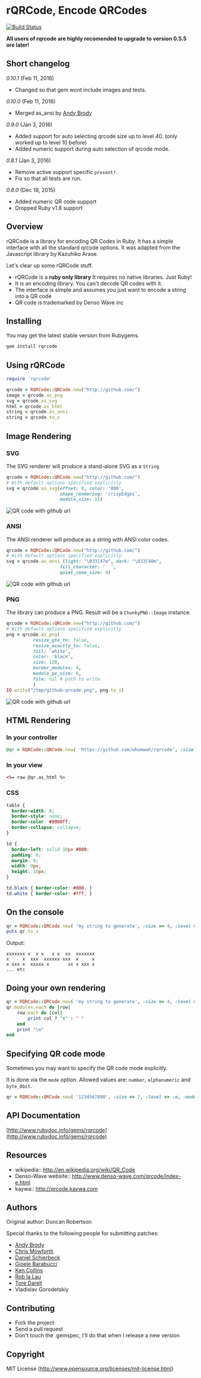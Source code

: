 # rQRCode, Encode QRCodes 

[![Build Status](https://travis-ci.org/whomwah/rqrcode.svg?branch=master)](https://travis-ci.org/whomwah/rqrcode)

**All users of rqrcode are highly recomended to upgrade to version 0.5.5 ore later!**

## Short changelog

*0.10.1* (Feb 11, 2016)

- Changed so that gem wont include images and tests.

*0.10.0* (Feb 11, 2016)

- Merged as_ansi by [Andy Brody](https://github.com/ab)

*0.9.0* (Jan 3, 2016)

- Added support for auto selecting qrcode size up to level 40. (only worked up to level 10 before)
- Added numeric support during auto selection of qrcode mode.

*0.8.1* (Jan 3, 2016)

- Remove active support specific `present?`.
- Fix so that all tests are run.

*0.8.0* (Dec 18, 2015)

- Added numeric QR code support
- Dropped Ruby v1.8 support

## Overview

rQRCode is a library for encoding QR Codes in Ruby. It has a simple interface with all the standard qrcode options. It was adapted from the Javascript library by Kazuhiko Arase.

Let's clear up some rQRCode stuff.

* rQRCode is a __ruby only library__ It requires no native libraries. Just Ruby!
* It is an encoding library. You can't decode QR codes with it.
* The interface is simple and assumes you just want to encode a string into a QR code
* QR code is trademarked by Denso Wave inc

## Installing

You may get the latest stable version from Rubygems.

```ruby
gem install rqrcode
```

## Using rQRCode

```ruby
require 'rqrcode'

qrcode = RQRCode::QRCode.new("http://github.com/")
image = qrcode.as_png
svg = qrcode.as_svg
html = qrcode.as_html
string = qrcode.as_ansi
string = qrcode.to_s
```

## Image Rendering
### SVG

The SVG renderer will produce a stand-alone SVG as a `String`

```ruby
qrcode = RQRCode::QRCode.new("http://github.com/")
# With default options specified explicitly
svg = qrcode.as_svg(offset: 0, color: '000', 
                    shape_rendering: 'crispEdges', 
                    module_size: 11)
```

![QR code with github url](./images/github-qrcode.svg)

### ANSI

The ANSI renderer will produce as a string with ANSI color codes.

```ruby
qrcode = RQRCode::QRCode.new("http://github.com/")
# With default options specified explicitly
svg = qrcode.as_ansi_(light: "\033[47m", dark: "\033[40m",
                    fill_character: '  ',
                    quiet_zone_size: 4)
```

![QR code with github url](./images/ansi-screen-shot.png)

### PNG

The library can produce a PNG. Result will be a `ChunkyPNG::Image` instance.

```ruby
qrcode = RQRCode::QRCode.new("http://github.com/")
# With default options specified explicitly
png = qrcode.as_png(
          resize_gte_to: false,
          resize_exactly_to: false,
          fill: 'white',
          color: 'black',
          size: 120,
          border_modules: 4,
          module_px_size: 6,
          file: nil # path to write
          )
IO.write("/tmp/github-qrcode.png", png.to_s)
```

![QR code with github url](./images/github-qrcode.png)

## HTML Rendering
### In your controller
```ruby
@qr = RQRCode::QRCode.new( 'https://github.com/whomwah/rqrcode', :size => 4, :level => :h )
```

### In your view
```html
<%= raw @qr.as_html %>
```

### CSS
```css
table {
  border-width: 0;
  border-style: none;
  border-color: #0000ff;
  border-collapse: collapse;
}

td {
  border-left: solid 10px #000;
  padding: 0; 
  margin: 0; 
  width: 0px; 
  height: 10px; 
}

td.black { border-color: #000; }
td.white { border-color: #fff; }
```
    
## On the console

```ruby
qr = RQRCode::QRCode.new( 'my string to generate', :size => 4, :level => :h )
puts qr.to_s
```

Output:

```
xxxxxxx x  x x   x x  xx  xxxxxxx
x     x  xxx  xxxxxx xxx  x     x
x xxx x  xxxxx x       xx x xxx x
... etc 
```

## Doing your own rendering
```ruby
qr = RQRCode::QRCode.new( 'my string to generate', :size => 4, :level => :h )
qr.modules.each do |row|
    row.each do |col| 
        print col ? "X" : " "
    end
    print "\n"
end
```

## Specifying QR code mode

Sometimes you may want to specify the QR code mode explicitly. 

It is done via the `mode` option. Allowed values are: `number`, `alphanumeric` and `byte_8bit`.

```ruby
qr = RQRCode::QRCode.new( '1234567890', :size => 2, :level => :m, :mode => :number )
```


## API Documentation

[http://www.rubydoc.info/gems/rqrcode](http://www.rubydoc.info/gems/rqrcode)

## Resources

* wikipedia:: http://en.wikipedia.org/wiki/QR_Code
* Denso-Wave website:: http://www.denso-wave.com/qrcode/index-e.html
* kaywa:: http://qrcode.kaywa.com

## Authors

Original author: Duncan Robertson

Special thanks to the following people for submitting patches:

* [Andy Brody](https://github.com/ab)
* [Chris Mowforth](http://blog.99th.st)
* [Daniel Schierbeck](https://github.com/dasch)
* [Gioele Barabucci](https://github.com/gioele)
* [Ken Collins](https://github.com/metaskills)
* [Rob la Lau](https://github.com/ohreally)
* [Tore Darell](http://tore.darell.no)
* Vladislav Gorodetskiy

## Contributing
* Fork the project
* Send a pull request
* Don't touch the .gemspec, I'll do that when I release a new version

## Copyright

MIT License (http://www.opensource.org/licenses/mit-license.html)

